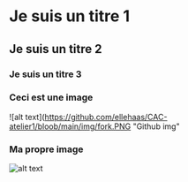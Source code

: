 # Je suis un titre 1

## Je suis un titre 2

### Je suis un titre 3

### Ceci est une image
![alt text](https://github.com/ellehaas/CAC-atelier1/bloob/main/img/fork.PNG "Github img"

### Ma propre image
![alt text](https://github.com/ellenhaas/CAC-Atelier1/blob/main/fork.PNG "Github img")

